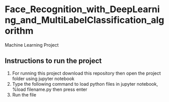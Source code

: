# Face_Recognition_with_DeepLearning_and_MultiLabelClassification_algorithm
 Machine Learning Project

## Instructions to run the project 
1. For running this project download this repository then open the project folder using jupyter notebook
2. Type the following command to load python files in jupyter notebook, %load filename.py then press enter
3. Run the file 
